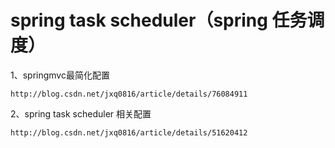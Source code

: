 # spring task scheduler（spring 任务调度）

1、springmvc最简化配置

    http://blog.csdn.net/jxq0816/article/details/76084911

2、spring task scheduler 相关配置

    http://blog.csdn.net/jxq0816/article/details/51620412